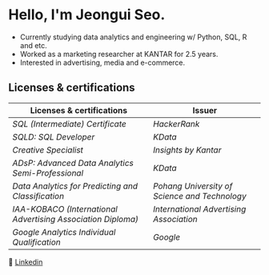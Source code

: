 # Hello, I'm Jeongui Seo.
* Currently studying data analytics and engineering w/ Python, SQL, R and etc.
* Worked as a marketing researcher at KANTAR for 2.5 years.
* Interested in advertising, media and e-commerce.

## Licenses & certifications
|**Licenses & certifications**|**Issuer**|
|--|--|
|*SQL (Intermediate) Certificate*|*HackerRank*|
|*SQLD: SQL Developer*|*KData*|
|*Creative Specialist*|*Insights by Kantar*|
|*ADsP: Advanced Data Analytics Semi-Professional*|*KData*|
|*Data Analytics for Predicting and Classification*|*Pohang University of Science and Technology*|
|*IAA-KOBACO (International Advertising Association Diploma)*|*International Advertising Association*|
|*Google Analytics Individual Qualification*|*Google*|

💼 [Linkedin](https://www.linkedin.com/in/jeong-ui-seo-739b19140/) 

